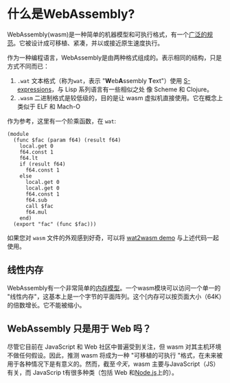 # 什么是WebAssembly?

WebAssembly(wasm)是一种简单的机器模型和可执行格式，有一个[广泛的规范][extensive specification]。它被设计成可移植、紧凑，并以或接近原生速度执行。


作为一种编程语言，WebAssembly是由两种格式组成的。表示相同的结构，只是方式不同而已：

1. `.wat` 文本格式（称为`wat`，表示 "**W**eb**A**ssembly **T**ext"）使用 [S-expressions]，与 Lisp 系列语言有一些相似之处  像 Scheme 和 Clojure。
2. `.wasm` 二进制格式是较低级的，目的是让 wasm 虚拟机直接使用。它在概念上类似于 ELF 和 Mach-O

作为参考，这里有一个阶乘函数，在 `wat`:

```
(module
  (func $fac (param f64) (result f64)
    local.get 0
    f64.const 1
    f64.lt
    if (result f64)
      f64.const 1
    else
      local.get 0
      local.get 0
      f64.const 1
      f64.sub
      call $fac
      f64.mul
    end)
  (export "fac" (func $fac)))
```

如果您对 `wasm` 文件的外观感到好奇，可以将 [wat2wasm demo] 与上述代码一起使用。 

## 线性内存

WebAssembly有一个非常简单的[内存模型][memory model]。一个wasm模块可以访问一个单一的 "线性内存"，这基本上是一个字节的平面阵列。这个[内存可以按页面大小（64K）的倍数增长。它不能被缩小。

## WebAssembly 只是用于 Web 吗？

尽管它目前在 JavaScript 和 Web 社区中普遍受到关注，但 wasm 对其主机环境不做任何假设。因此，推测 wasm 将成为一种 "可移植的可执行 "格式，在未来被用于各种情况下是有意义的。然而，截至*今天*，wasm 主要与JavaScript（JS）有关，而 JavaScrip t有很多种类（包括 Web 和[Node.js]上的）。

[memory model]: https://webassembly.github.io/spec/core/syntax/modules.html#syntax-mem
[memory can be grown]: https://webassembly.github.io/spec/core/syntax/instructions.html#syntax-instr-memory
[extensive specification]: https://webassembly.github.io/spec/
[value types]: https://webassembly.github.io/spec/core/syntax/types.html#value-types
[Node.js]: https://nodejs.org
[S-expressions]: https://en.wikipedia.org/wiki/S-expression
[wat2wasm demo]: https://webassembly.github.io/wabt/demo/wat2wasm/
